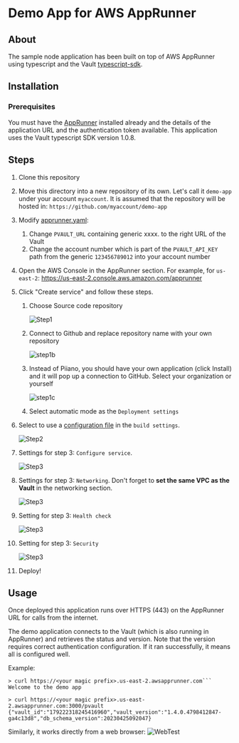 # Demo App for AWS AppRunner

## About

The sample node application has been built on top of AWS AppRunner using typescript and the Vault [typescript-sdk](https://github.com/piiano/vault-typescript/tree/main/sdk/vault-client).

## Installation

### Prerequisites

You must have the [AppRunner](../aws-apprunner) installed already and the details of the application URL and the authentication token available.
This application uses the Vault typescript SDK version 1.0.8.

## Steps

1. Clone this repository
1. Move this directory into a new repository of its own. Let's call it `demo-app` under your account `myaccount`. It is assumed that the repository will be hosted in: `https://github.com/myaccount/demo-app`
1. Modify [apprunner.yaml](apprunner.yaml):
   1. Change `PVAULT_URL` containing generic xxxx. to the right URL of the Vault
   1. Change the account number which is part of the `PVAULT_API_KEY` path from the generic `123456789012` into your account number
1. Open the AWS Console in the AppRunner section. For example, for `us-east-2`: https://us-east-2.console.aws.amazon.com/apprunner
1. Click "Create service" and follow these steps.

   1. Choose Source code repository

      ![Step1](./resources/AppRunner-step1-auto.png)

   1. Connect to Github and replace repository name with your own repository

      ![step1b](./resources/AppRunner-step1-source.png)

   1. Instead of Piiano, you should have your own application (click Install) and it will pop up a connection to GitHub. Select your organization or yourself

      ![step1c](./resources/AppRunner-connect-to-github.png)

   1. Select automatic mode as the `Deployment settings`

1. Select to use a [configuration file](apprunner.yaml) in the `build settings`.

   ![Step2](./resources/AppRunner-step2.png)

1. Settings for step 3: `Configure service`.  

   ![Step3](./resources/AppRunner-step3.png)

1. Settings for step 3: `Networking`. Don't forget to **set the same VPC as the Vault** in the networking section.
   
   ![Step3](./resources/AppRunner-networking.png)

1. Setting for step 3: `Health check`
   
   ![Step3](./resources/AppRunner-step3-health.png)

1. Setting for step 3: `Security`

   ![Step3](./resources/AppRunner-step3-security.png)

1. Deploy!

## Usage

Once deployed this application runs over HTTPS (443) on the AppRunner URL for calls from the internet.

The demo application connects to the Vault (which is also running in AppRunner) and retrieves the status and version. Note that the version requires correct authentication configuration. If it ran successfully, it means all is configured well.

Example:

```
> curl https://<your magic prefix>.us-east-2.awsapprunner.com```
Welcome to the demo app

> curl https://<your magic prefix>.us-east-2.awsapprunner.com:3000/pvault
{"vault_id":"179222318245416960","vault_version":"1.4.0.4798412847-ga4c13d8","db_schema_version":20230425092047}
```

Similarly, it works directly from a web browser:
![WebTest](./resources/apprunner-web-test.jpg)
